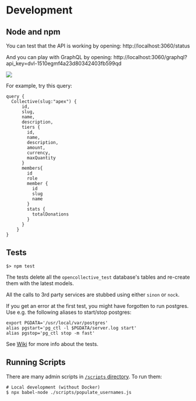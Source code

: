 # Development

## Node and npm

You can test that the API is working by opening:
http://localhost:3060/status

And you can play with GraphQL by opening:
http://localhost:3060/graphql?api_key=dvl-1510egmf4a23d80342403fb599qd

![](http://d.pr/i/Vxm1rw+)

For example, try this query:

```
query {
  Collective(slug:"apex") {
      id,
      slug,
      name,
      description,
      tiers {
        id,
        name,
        description,
        amount,
        currency,
        maxQuantity
      }
      members{
        id
        role
        member {
          id
          slug
          name
        }
        stats {
          totalDonations
        }
      }
    }
}
```

## Tests

```
$> npm test
```

The tests delete all the `opencollective_test` database's tables and
re-create them with the latest models.

All the calls to 3rd party services are stubbed using either `sinon`
or `nock`.

If you get an error at the first test, you might have forgotten to run
postgres. Use e.g. the following aliases to start/stop postgres:

```
export PGDATA='/usr/local/var/postgres'
alias pgstart='pg_ctl -l $PGDATA/server.log start'
alias pgstop='pg_ctl stop -m fast'
```

See
[Wiki](https://github.com/OpenCollective/OpenCollective/wiki/Software-testing)
for more info about the tests.

## Running Scripts

There are many admin scripts in [`/scripts` directory](https://github.com/opencollective/opencollective-api/tree/master/scripts). To run them:

```
# Local development (without Docker)
$ npx babel-node ./scripts/populate_usernames.js
```
